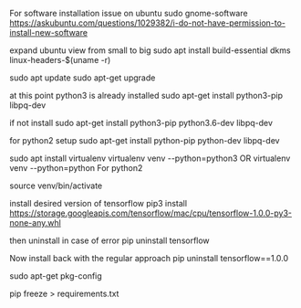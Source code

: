 For software installation issue on ubuntu
sudo gnome-software
https://askubuntu.com/questions/1029382/i-do-not-have-permission-to-install-new-software

expand ubuntu view from small to big
sudo apt install build-essential dkms linux-headers-$(uname -r)

sudo apt update
sudo apt-get upgrade

at this point python3 is already installed
sudo apt-get install python3-pip libpq-dev

if not install
sudo apt-get install python3-pip python3.6-dev libpq-dev

for python2 setup
sudo apt-get install python-pip python-dev libpq-dev

sudo apt install virtualenv
virtualenv venv --python=python3
OR
virtualenv venv --python=python      For python2

source venv/bin/activate

install desired version of tensorflow
pip3 install https://storage.googleapis.com/tensorflow/mac/cpu/tensorflow-1.0.0-py3-none-any.whl

then uninstall in case of error
pip uninstall tensorflow

Now install back with the regular approach
pip uninstall tensorflow==1.0.0


sudo apt-get pkg-config




pip freeze > requirements.txt